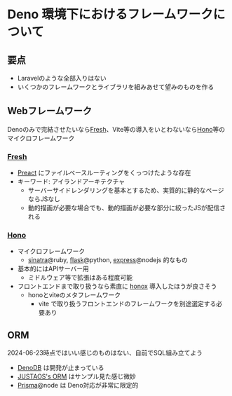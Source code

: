 # Deno 環境下におけるフレームワークについて

## 要点

- Laravelのような全部入りはない
- いくつかのフレームワークとライブラリを組みあせて望みのものを作る

## Webフレームワーク

Denoのみで完結させたいなら[Fresh](https://fresh.deno.dev/)、Vite等の導入をいとわないなら[Hono](https://hono.dev/)等のマイクロフレームワーク

### [Fresh](https://fresh.deno.dev/)

- [Preact](https://preactjs.com/) にファイルベースルーティングをくっつけたような存在
- キーワード: アイランドアーキテクチャ
  - サーバーサイドレンダリングを基本とするため、実質的に静的なページならJSなし
  - 動的描画が必要な場合でも、動的描画が必要な部分に絞ったJSが配信される

### [Hono](https://hono.dev/)

- マイクロフレームワーク
  - [sinatra](https://sinatrarb.com/)@ruby, [flask](https://flask.palletsprojects.com/en/3.0.x/)@python, [express](https://expressjs.com/ja/)@nodejs 的なもの
- 基本的にはAPIサーバー用
  - ミドルウェア等で拡張はある程度可能
- フロントエンドまで取り扱うなら素直に [honox](https://github.com/honojs/honox) 導入したほうが良さそう
  - honoとviteのメタフレームワーク
    - vite で取り扱うフロントエンドのフレームワークを別途選定する必要あり

## ORM

2024-06-23時点ではいい感じのものはない、自前でSQL組み立てよう

- [DenoDB](https://github.com/eveningkid/denodb) は開発が止まっている
- [JUSTAOS's ORM](https://github.com/justaos/orm) はサンプル見た感じ微妙
- [Prisma](https://www.prisma.io/)@node は Deno対応が非常に限定的
